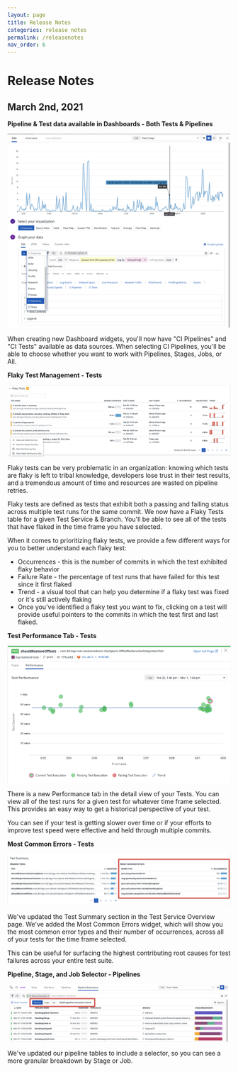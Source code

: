 ```yaml
---
layout: page
title: Release Notes
categories: release notes
permalink: /releasenotes
nav_order: 6
---
```

# Release Notes

## March 2nd, 2021

**Pipeline & Test data available in Dashboards - Both Tests & Pipelines**

![Pipeline & Test data in Dashboards](/docs/assets/pipeline-test-data-in-dashboards.png)

When creating new Dashboard widgets, you'll now have "CI Pipelines" and "CI Tests" available as data sources. When selecting CI Pipelines, you'll be able to choose whether you want to work with Pipelines, Stages, Jobs, or All.


**Flaky Test Management - Tests**

![Flaky Test Management](/docs/assets/flaky-test-management.png)

Flaky tests can be very problematic in an organization: knowing which tests are flaky is left to tribal knowledge, developers lose trust in their test results, and a tremendous amount of time and resources are wasted on pipeline retries.

Flaky tests are defined as tests that exhibit both a passing and failing status across multiple test runs for the same commit. We now have a Flaky Tests table for a given Test Service & Branch. You'll be able to see all of the tests that have flaked in the time frame you have selected.

When it comes to prioritizing flaky tests, we provide a few different ways for you to better understand each flaky test:

* Occurrences - this is the number of commits in which the test exhibited flaky behavior
* Failure Rate - the percentage of test runs that have failed for this test since it first flaked
* Trend - a visual tool that can help you determine if a flaky test was fixed or it's still actively flaking
* Once you've identified a flaky test you want to fix, clicking on a test will provide useful pointers to the commits in which the test first and last flaked.


**Test Performance Tab - Tests**

![Test Performance](/docs/assets/test-performance.png)

There is a new Performance tab in the detail view of your Tests. You can view all of the test runs for a given test for whatever time frame selected. This provides an easy way to get a historical perspective of your test.

You can see if your test is getting slower over time or if your efforts to improve test speed were effective and held through multiple commits.


**Most Common Errors - Tests**

![Most Common Errors](/docs/assets/most-common-errors.png)

We've updated the Test Summary section in the Test Service Overview page. We've added the Most Common Errors widget, which will show you the most common error types and their number of occurrences, across all of your tests for the time frame selected.

This can be useful for surfacing the highest contributing root causes for test failures across your entire test suite.


**Pipeline, Stage, and Job Selector - Pipelines**

![Pipeline stage job selector](/docs/assets/pipeline-stage-job-selector.png)

We've updated our pipeline tables to include a selector, so you can see a more granular breakdown by Stage or Job.
